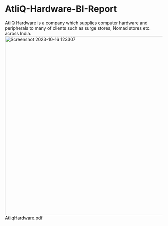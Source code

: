 # AtliQ-Hardware-BI-Report
AtliQ Hardware is a company which supplies computer hardware and peripherals to many of clients such as surge stores, Nomad stores etc. across India.
<img width="573" alt="Screenshot 2023-10-16 123307" src="https://github.com/vaibhavrk18/AtliQ-Hardware-BI-Report/assets/138751404/559383e6-4110-450a-9eef-b1f5c1ff23df">
[AtliqHardware.pdf](https://github.com/vaibhavrk18/AtliQ-Hardware-BI-Report/files/12913125/AtliqHardware.pdf)
